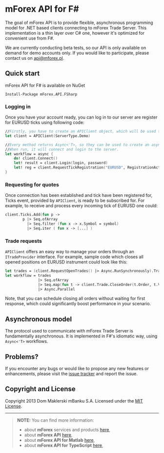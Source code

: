 # mForex API for F\# 
The goal of mForex API is to provide flexible, asynchronous programming model for .NET based clients connecting to mForex Trade Server. This implementation is a thin layer over C# one, however it's optimized for convenient use from F#. 

We are currently conducting beta tests, so our API is only available on demand for demo accounts only. If you would like to participate, please contact us on <api@mforex.pl>. 

## Quick start
mForex API for F# is available on NuGet

```
Install-Package mForex.API.FSharp
```

### Logging in 
Once you have your account ready, you can log in to our server are register for EURUSD ticks using following code:

```fsharp 
//Firstly, you have to create an APIClient object, which will be used to communicate with the server.
let client = APIClient(ServerType.Demo)

//Every method returns Async<'T>, so they can be used to create an asynchronous workflow.
//When run, it will connect and login to the server.
let workflow = async {
    do! client.Connect()
    let! result = client.Login(login, password)
    let! reg = client.RequestTickRegistration("EURUSD", RegistrationAction.Register)
}
```

### Requesting for quotes
Once connection has been established and tick have been registered for, Ticks event, provided by ```APIClient```, is ready to be subscribed for. For example, to receive and process every incoming tick of EURUSD one could:

```fsharp 
client.Ticks.Add(fun p -> 
        p |> Seq.ofArray
          |> Seq.filter (fun x -> x.Symbol = symbol)
          |> Seq.iter ( fun x -> [...] )
```

### Trade requests
```APIClient``` offers an easy way to manage your orders through an ```ITradeProvider``` interface. For example, sample code which closes all opened positions on EURUSD instrument could look like this:

```fsharp 
let trades = (client.RequestOpenTrades() |> Async.RunSynchronously).Trades
let workflow = trades 
               |> Seq.ofArray
               |> Seq.map(fun t -> client.Trade.CloseOrder(t.Order, t.Volume))
               |> Async.Parallel
```
Note, that you can schedule closing all orders without waiting for first response, which could significantly boost performance in your scenario.

## Asynchronous model
The protocol used to communicate with mForex Trade Server is fundamentally asynchronous. It is implemented in F#'s idiomatic way, using ```Async<'T>``` workflows.

## Problems?
If you encounter any bugs or would like to propose any new features or enhancements, please visit the [issue tracker](https://github.com/mForex/mForex.API.FSharp/issues) and report the issue. 

## Copyright and License
Copyright 2013 Dom Maklerski mBanku S.A.
Licensed under the [MIT License](https://raw.github.com/mForex/mForex.API.FSharp/master/LICENSE).

----------
> **NOTE:** You can find more information:
>
> - about **mForex** services and products [here][1],
> - about **mForex API** [here][2],
> - about **mForex API for Matlab** [here][3],
> - about **mForex API for TypeScript** [here][4],


[1]: http://www.mforex.pl/
[2]: https://github.com/mForex/mForex.API
[3]: https://github.com/mForex/mForex.API.Matlab
[4]: https://github.com/mForex/mForex.API.TypeScript
